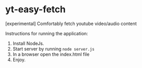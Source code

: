 # yt-easy-fetch
[experimental] Comfortably fetch youtube video/audio content

Instructions for running the application:
1. Install NodeJs.
2. Start server by running `node server.js`
3. In a browser open the index.html file
4. Enjoy.

